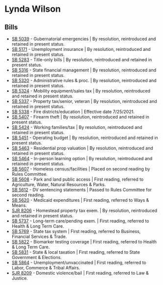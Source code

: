# Lynda Wilson
## Bills
* [SB 5039](/bill/2021-22/sb/5039/) - Gubernatorial emergencies | By resolution, reintroduced and retained in present status.
* [SB 5171](/bill/2021-22/sb/5171/) - Unemployment insurance | By resolution, reintroduced and retained in present status.
* [SB 5283](/bill/2021-22/sb/5283/) - Title-only bills | By resolution, reintroduced and retained in present status.
* [SB 5316](/bill/2021-22/sb/5316/) - State financial management | By resolution, reintroduced and retained in present status.
* [SB 5320](/bill/2021-22/sb/5320/) - Administrative rules & proc. | By resolution, reintroduced and retained in present status.
* [SB 5324](/bill/2021-22/sb/5324/) - Mobility equipment/sales tax | By resolution, reintroduced and retained in present status.
* [SB 5337](/bill/2021-22/sb/5337/) - Property tax/senior, veteran | By resolution, reintroduced and retained in present status.
* [SB 5338](/bill/2021-22/sb/5338/) - Fire districts/education | Effective date 7/25/2021.
* [SB 5407](/bill/2021-22/sb/5407/) - Firearm theft | By resolution, reintroduced and retained in present status.
* [SB 5424](/bill/2021-22/sb/5424/) - Working families/tax | By resolution, reintroduced and retained in present status.
* [SB 5451](/bill/2021-22/sb/5451/) - Operating budget | By resolution, reintroduced and retained in present status.
* [SB 5463](/bill/2021-22/sb/5463/) - Residential prop valuation | By resolution, reintroduced and retained in present status.
* [SB 5464](/bill/2021-22/sb/5464/) - In-person learning option | By resolution, reintroduced and retained in present status.
* [SB 5607](/bill/2021-22/sb/5607/) - Homeless census/facilities | Placed on second reading by Rules Committee.
* [SB 5608](/bill/2021-22/sb/5608/) - Park and land public access | First reading, referred to Agriculture, Water, Natural Resources & Parks.
* [SB 5612](/bill/2021-22/sb/5612/) - DV sentencing statements | Passed to Rules Committee for second reading.
* [SB 5620](/bill/2021-22/sb/5620/) - Medicaid expenditures | First reading, referred to Ways & Means.
* [SJR 8206](/bill/2021-22/sjr/8206/) - Homestead property tax exem. | By resolution, reintroduced and retained in present status.
* [SB 5737](/bill/2021-22/sb/5737/) - Long-term care/pending exem. | First reading, referred to Health & Long Term Care.
* [SB 5769](/bill/2021-22/sb/5769/) - State tax system | First reading, referred to Business, Financial Services & Trade.
* [SB 5822](/bill/2021-22/sb/5822/) - Biomarker testing coverage | First reading, referred to Health & Long Term Care.
* [SB 5831](/bill/2021-22/sb/5831/) - State & local taxation | First reading, referred to State Government & Elections.
* [SB 5864](/bill/2021-22/sb/5864/) - Unemployment/unvaccinated | First reading, referred to Labor, Commerce & Tribal Affairs.
* [SJR 8209](/bill/2021-22/sjr/8209/) - Domestic violence/bail | First reading, referred to Law & Justice.
